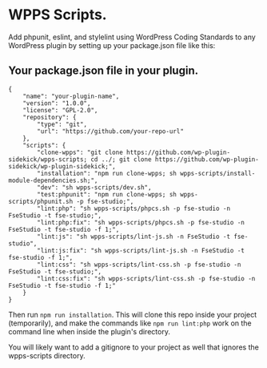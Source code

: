 # WPPS Scripts.

Add phpunit, eslint, and stylelint using WordPress Coding Standards to any WordPress plugin by setting up your package.json file like this:

## Your package.json file in your plugin.
```
{
	"name": "your-plugin-name",
	"version": "1.0.0",
	"license": "GPL-2.0",
	"repository": {
		"type": "git",
		"url": "https://github.com/your-repo-url"
	},
	"scripts": {
		"clone-wpps": "git clone https://github.com/wp-plugin-sidekick/wpps-scripts; cd ../; git clone https://github.com/wp-plugin-sidekick/wp-plugin-sidekick;",
		"installation": "npm run clone-wpps; sh wpps-scripts/install-module-dependencies.sh;",
		"dev": "sh wpps-scripts/dev.sh",
		"test:phpunit": "npm run clone-wpps; sh wpps-scripts/phpunit.sh -p fse-studio;",
		"lint:php": "sh wpps-scripts/phpcs.sh -p fse-studio -n FseStudio -t fse-studio;",
		"lint:php:fix": "sh wpps-scripts/phpcs.sh -p fse-studio -n FseStudio -t fse-studio -f 1;",
		"lint:js": "sh wpps-scripts/lint-js.sh -n FseStudio -t fse-studio",
		"lint:js:fix": "sh wpps-scripts/lint-js.sh -n FseStudio -t fse-studio -f 1;",
		"lint:css": "sh wpps-scripts/lint-css.sh -p fse-studio -n FseStudio -t fse-studio;",
		"lint:css:fix": "sh wpps-scripts/lint-css.sh -p fse-studio -n FseStudio -t fse-studio -f 1;"
	}
}
```

Then run `npm run installation`. This will clone this repo inside your project (temporarily), and make the commands like `npm run lint:php` work on the command line when inside the plugin's directory.

You will likely want to add a gitignore to your project as well that ignores the wpps-scripts directory.